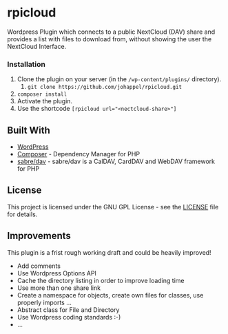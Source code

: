 
# rpicloud

Wordpress Plugin which connects to a public NextCloud (DAV) share and provides a list with files to download from, without showing the user the NextCloud Interface.

### Installation

1. Clone the plugin on your server (in the `/wp-content/plugins/` directory).
   1. `git clone https://github.com/johappel/rpicloud.git`
2. `composer install`
4. Activate the plugin.
5. Use the shortcode `[rpicloud url="<nectcloud-share>"]`

## Built With

* [WordPress](https://github.com/WordPress/WordPress)
* [Composer](https://github.com/composer/composer) - Dependency Manager for PHP
* [sabre/dav](http://sabre.io) - sabre/dav is a CalDAV, CardDAV and WebDAV framework for PHP

## License

This project is licensed under the GNU GPL License - see the [LICENSE](LICENSE) file for details.

## Improvements

This plugin is a frist rough working draft and could be heavily improved!

* Add comments
* Use Wordpress Options API
* Cache the directory listing in order to improve loading time
* Use more than one share link
* Create a namespace for objects, create own files for classes, use properly imports ...
* Abstract class for File and Directory
* Use Wordpress coding standards :-)
* ...
